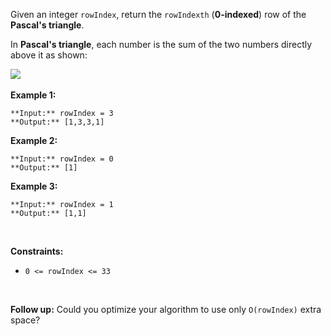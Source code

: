 Given an integer `rowIndex`, return the `rowIndexth` (**0-indexed**) row of the **Pascal's triangle**.


In **Pascal's triangle**, each number is the sum of the two numbers directly above it as shown:


![](https://upload.wikimedia.org/wikipedia/commons/0/0d/PascalTriangleAnimated2.gif)
 


**Example 1:**



```
**Input:** rowIndex = 3
**Output:** [1,3,3,1]

```
**Example 2:**



```
**Input:** rowIndex = 0
**Output:** [1]

```
**Example 3:**



```
**Input:** rowIndex = 1
**Output:** [1,1]

```

 


**Constraints:**


* `0 <= rowIndex <= 33`


 


**Follow up:** Could you optimize your algorithm to use only `O(rowIndex)` extra space?


